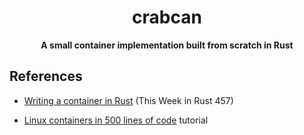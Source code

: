 <div align="center">

# crabcan

**A small container implementation built from scratch in Rust**

</div>

## References

- [Writing a container in Rust](https://litchipi.github.io/series/container_in_rust) (This Week in Rust 457)

- [Linux containers in 500 lines of code](https://blog.lizzie.io/linux-containers-in-500-loc.html) tutorial
